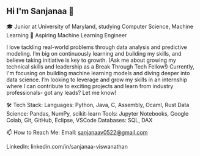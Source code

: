 ## Hi I'm Sanjanaa 👋

🎓 Junior at University of Maryland, studying Computer Science, Machine Learning
🔭 Aspiring Machine Learning Engineer 

I love tackling real-world problems through data analysis and predictive modeling. I’m big on continuously learning and building my skills, and believe taking initiative is key to growth. (Ask me about growing my technical skills and leadership as a Break Through Tech Fellow!) Currently, I'm focusing on building machine learning models and diving deeper into data science. I’m looking to leverage and grow my skills in an internship where I can contribute to exciting projects and learn from industry professionals- got any leads? Let me know!

🛠 Tech Stack:
Languages: Python, Java, C, Assembly, Ocaml, Rust
Data Science: Pandas, NumPy, scikit-learn
Tools: Jupyter Notebooks, Google Colab, Git, GitHub, Eclipse, VSCode
Databases: SQL, DAX

📫 How to Reach Me:
Email: sanjanaav0522@gmail.com

LinkedIn: linkedin.com/in/sanjanaa-viswanathan 


<!--
**Sanjanaa12/Sanjanaa12** is a ✨ _special_ ✨ repository because its `README.md` (this file) appears on your GitHub profile.

Here are some ideas to get you started:

- 🔭 I’m currently working on ...
- 🌱 I’m currently learning ...
- 👯 I’m looking to collaborate on ...
- 🤔 I’m looking for help with ...
- 💬 Ask me about ...
- 📫 How to reach me: ...
- 😄 Pronouns: ...
- ⚡ Fun fact: ...
-->
